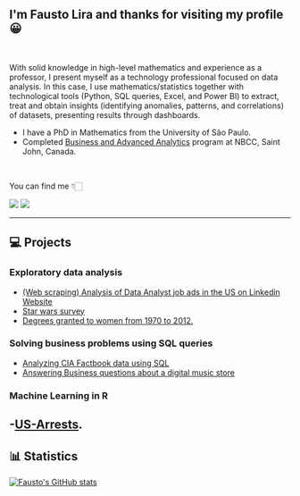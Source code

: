 ## I'm Fausto Lira and thanks for visiting my profile 😀 

<br />

With solid knowledge in high-level mathematics and experience as a professor, I present myself as a technology professional focused on data analysis. In this case, I use mathematics/statistics together with technological tools (Python, SQL queries, Excel, and Power BI) to extract, treat and obtain insights (identifying anomalies, patterns, and correlations) of datasets, presenting results through dashboards.

- I have a PhD in Mathematics from the University of São Paulo.
- Completed [Business and Advanced Analytics](https://nbcc.ca/programs-courses/program-details?baseCurriculumId=c2ffe2e8-a927-4d0a-a64e-17e9b96aefaf) program at NBCC, Saint John, Canada.

<br />

You can find me  👇🏻 

<a href = "mailto:faustoalira@gmail.com"><img loading="lazy" src="https://img.shields.io/badge/Gmail-D14836?style=for-the-badge&logo=gmail&logoColor=white" target="_blank"></a>
<a href="https://www.linkedin.com/in/faustolira" target="_blank"><img loading="lazy" src="https://img.shields.io/badge/-LinkedIn-%230077B5?style=for-the-badge&logo=linkedin&logoColor=white" target="_blank"></a>

---

## :computer: Projects

### Exploratory data analysis

- [(Web scraping) Analysis of Data Analyst job ads in the US on Linkedin Website](https://github.com/FaustoLira/web_scraping_linkedin_jobs_usa)
- [Star wars survey](https://github.com/FaustoLira/star_wars_survey)
- [Degrees granted to women from 1970 to 2012.](https://github.com/FaustoLira/percent_bachelors_degrees_women_usa)

### Solving business problems using SQL queries

- [Analyzing CIA Factbook data using SQL](https://github.com/FaustoLira/analyzing_cia_factbook_data_using_sql)
- [Answering Business questions about a digital music store](https://github.com/FaustoLira/answering_business_questions_using_sql)

### Machine Learning in R
-[US-Arrests](https://github.com/FaustoLira/US-Arrests).
---

##  :bar_chart: Statistics

[![Fausto's GitHub stats](https://github-readme-stats.vercel.app/api?username=FaustoLira)](https://github.com/anuraghazra/github-readme-stats)
